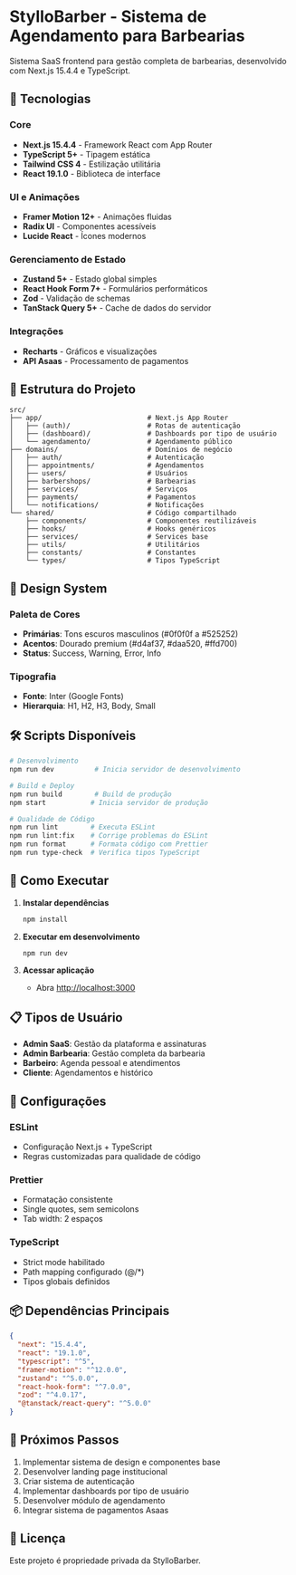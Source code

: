# StylloBarber - Sistema de Agendamento para Barbearias

Sistema SaaS frontend para gestão completa de barbearias, desenvolvido com Next.js 15.4.4 e TypeScript.

## 🚀 Tecnologias

### Core
- **Next.js 15.4.4** - Framework React com App Router
- **TypeScript 5+** - Tipagem estática
- **Tailwind CSS 4** - Estilização utilitária
- **React 19.1.0** - Biblioteca de interface

### UI e Animações
- **Framer Motion 12+** - Animações fluidas
- **Radix UI** - Componentes acessíveis
- **Lucide React** - Ícones modernos

### Gerenciamento de Estado
- **Zustand 5+** - Estado global simples
- **React Hook Form 7+** - Formulários performáticos
- **Zod** - Validação de schemas
- **TanStack Query 5+** - Cache de dados do servidor

### Integrações
- **Recharts** - Gráficos e visualizações
- **API Asaas** - Processamento de pagamentos

## 📁 Estrutura do Projeto

```
src/
├── app/                          # Next.js App Router
│   ├── (auth)/                   # Rotas de autenticação
│   ├── (dashboard)/              # Dashboards por tipo de usuário
│   └── agendamento/              # Agendamento público
├── domains/                      # Domínios de negócio
│   ├── auth/                     # Autenticação
│   ├── appointments/             # Agendamentos
│   ├── users/                    # Usuários
│   ├── barbershops/              # Barbearias
│   ├── services/                 # Serviços
│   ├── payments/                 # Pagamentos
│   └── notifications/            # Notificações
└── shared/                       # Código compartilhado
    ├── components/               # Componentes reutilizáveis
    ├── hooks/                    # Hooks genéricos
    ├── services/                 # Services base
    ├── utils/                    # Utilitários
    ├── constants/                # Constantes
    └── types/                    # Tipos TypeScript
```

## 🎨 Design System

### Paleta de Cores
- **Primárias**: Tons escuros masculinos (#0f0f0f a #525252)
- **Acentos**: Dourado premium (#d4af37, #daa520, #ffd700)
- **Status**: Success, Warning, Error, Info

### Tipografia
- **Fonte**: Inter (Google Fonts)
- **Hierarquia**: H1, H2, H3, Body, Small

## 🛠️ Scripts Disponíveis

```bash
# Desenvolvimento
npm run dev          # Inicia servidor de desenvolvimento

# Build e Deploy
npm run build        # Build de produção
npm start           # Inicia servidor de produção

# Qualidade de Código
npm run lint        # Executa ESLint
npm run lint:fix    # Corrige problemas do ESLint
npm run format      # Formata código com Prettier
npm run type-check  # Verifica tipos TypeScript
```

## 🚦 Como Executar

1. **Instalar dependências**
   ```bash
   npm install
   ```

2. **Executar em desenvolvimento**
   ```bash
   npm run dev
   ```

3. **Acessar aplicação**
   - Abra [http://localhost:3000](http://localhost:3000)

## 📋 Tipos de Usuário

- **Admin SaaS**: Gestão da plataforma e assinaturas
- **Admin Barbearia**: Gestão completa da barbearia
- **Barbeiro**: Agenda pessoal e atendimentos
- **Cliente**: Agendamentos e histórico

## 🔧 Configurações

### ESLint
- Configuração Next.js + TypeScript
- Regras customizadas para qualidade de código

### Prettier
- Formatação consistente
- Single quotes, sem semicolons
- Tab width: 2 espaços

### TypeScript
- Strict mode habilitado
- Path mapping configurado (@/*)
- Tipos globais definidos

## 📦 Dependências Principais

```json
{
  "next": "15.4.4",
  "react": "19.1.0",
  "typescript": "^5",
  "framer-motion": "^12.0.0",
  "zustand": "^5.0.0",
  "react-hook-form": "^7.0.0",
  "zod": "^4.0.17",
  "@tanstack/react-query": "^5.0.0"
}
```

## 🎯 Próximos Passos

1. Implementar sistema de design e componentes base
2. Desenvolver landing page institucional
3. Criar sistema de autenticação
4. Implementar dashboards por tipo de usuário
5. Desenvolver módulo de agendamento
6. Integrar sistema de pagamentos Asaas

## 📄 Licença

Este projeto é propriedade privada da StylloBarber.